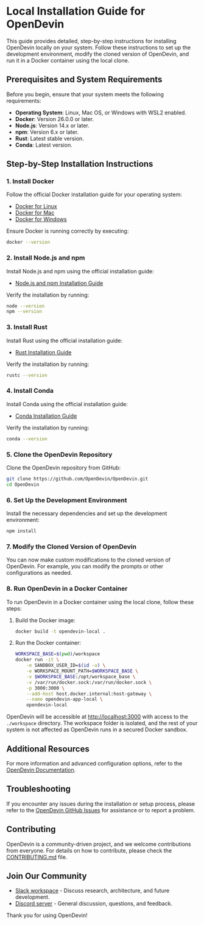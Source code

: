 # Local Installation Guide for OpenDevin

This guide provides detailed, step-by-step instructions for installing OpenDevin locally on your system. Follow these instructions to set up the development environment, modify the cloned version of OpenDevin, and run it in a Docker container using the local clone.

## Prerequisites and System Requirements

Before you begin, ensure that your system meets the following requirements:

- **Operating System**: Linux, Mac OS, or Windows with WSL2 enabled.
- **Docker**: Version 26.0.0 or later.
- **Node.js**: Version 14.x or later.
- **npm**: Version 6.x or later.
- **Rust**: Latest stable version.
- **Conda**: Latest version.

## Step-by-Step Installation Instructions

### 1. Install Docker

Follow the official Docker installation guide for your operating system:

- [Docker for Linux](https://docs.docker.com/engine/install/)
- [Docker for Mac](https://docs.docker.com/docker-for-mac/install/)
- [Docker for Windows](https://docs.docker.com/docker-for-windows/install/)

Ensure Docker is running correctly by executing:

```bash
docker --version
```

### 2. Install Node.js and npm

Install Node.js and npm using the official installation guide:

- [Node.js and npm Installation Guide](https://nodejs.org/en/download/)

Verify the installation by running:

```bash
node --version
npm --version
```

### 3. Install Rust

Install Rust using the official installation guide:

- [Rust Installation Guide](https://www.rust-lang.org/tools/install)

Verify the installation by running:

```bash
rustc --version
```

### 4. Install Conda

Install Conda using the official installation guide:

- [Conda Installation Guide](https://docs.conda.io/projects/conda/en/latest/user-guide/install/index.html)

Verify the installation by running:

```bash
conda --version
```

### 5. Clone the OpenDevin Repository

Clone the OpenDevin repository from GitHub:

```bash
git clone https://github.com/OpenDevin/OpenDevin.git
cd OpenDevin
```

### 6. Set Up the Development Environment

Install the necessary dependencies and set up the development environment:

```bash
npm install
```

### 7. Modify the Cloned Version of OpenDevin

You can now make custom modifications to the cloned version of OpenDevin. For example, you can modify the prompts or other configurations as needed.

### 8. Run OpenDevin in a Docker Container

To run OpenDevin in a Docker container using the local clone, follow these steps:

1. Build the Docker image:

    ```bash
    docker build -t opendevin-local .
    ```

2. Run the Docker container:

    ```bash
    WORKSPACE_BASE=$(pwd)/workspace
    docker run -it \
        -e SANDBOX_USER_ID=$(id -u) \
        -e WORKSPACE_MOUNT_PATH=$WORKSPACE_BASE \
        -v $WORKSPACE_BASE:/opt/workspace_base \
        -v /var/run/docker.sock:/var/run/docker.sock \
        -p 3000:3000 \
        --add-host host.docker.internal:host-gateway \
        --name opendevin-app-local \
        opendevin-local
    ```

OpenDevin will be accessible at [http://localhost:3000](http://localhost:3000) with access to the `./workspace` directory. The workspace folder is isolated, and the rest of your system is not affected as OpenDevin runs in a secured Docker sandbox.

## Additional Resources

For more information and advanced configuration options, refer to the [OpenDevin Documentation](https://opendevin.github.io/OpenDevin/modules/usage/intro).

## Troubleshooting

If you encounter any issues during the installation or setup process, please refer to the [OpenDevin GitHub Issues](https://github.com/OpenDevin/OpenDevin/issues) for assistance or to report a problem.

## Contributing

OpenDevin is a community-driven project, and we welcome contributions from everyone. For details on how to contribute, please check the [CONTRIBUTING.md](./CONTRIBUTING.md) file.

## Join Our Community

- [Slack workspace](https://join.slack.com/t/opendevin/shared_invite/zt-2jsrl32uf-fTeeFjNyNYxqSZt5NPY3fA) - Discuss research, architecture, and future development.
- [Discord server](https://discord.gg/ESHStjSjD4) - General discussion, questions, and feedback.

Thank you for using OpenDevin!
